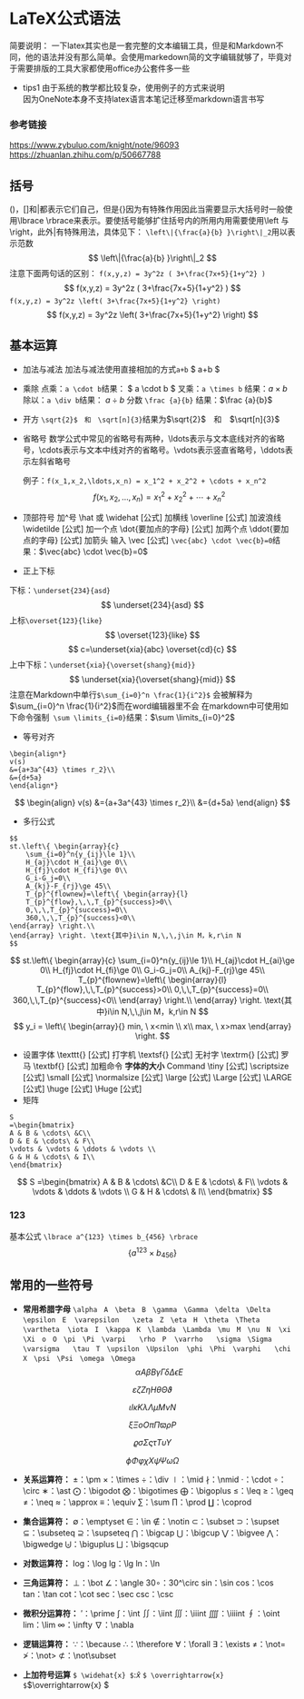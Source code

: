 # LaTeX公式语法  

简要说明：
一下latex其实也是一套完整的文本编辑工具，但是和Markdown不同，他的语法并没有那么简单。会使用markedown简的文字编辑就够了，毕竟对于需要排版的工具大家都使用office办公套件多一些

- tips1
  由于系统的教学都比较复杂，使用例子的方式来说明  
  因为OneNote本身不支持latex语言本笔记迁移至markdown语言书写  

### 参考链接  
https://www.zybuluo.com/knight/note/96093
https://zhuanlan.zhihu.com/p/50667788

## 括号  
()，[]和|都表示它们自己，但是{}因为有特殊作用因此当需要显示大括号时一般使用\lbrace \rbrace来表示。要使括号能够扩住括号内的所用内用需要使用\left 与 \right，此外|有特殊用法，具体见下：
`\left\|{\frac{a}{b} }\right\|_2`用以表示范数
$$
\left\|{\frac{a}{b} }\right\|_2
$$
注意下面两句话的区别：
`f(x,y,z) = 3y^2z ( 3+\frac{7x+5}{1+y^2} )`
$$
f(x,y,z) = 3y^2z ( 3+\frac{7x+5}{1+y^2} )
$$
`f(x,y,z) = 3y^2z \left( 3+\frac{7x+5}{1+y^2} \right)`
$$
f(x,y,z) = 3y^2z \left( 3+\frac{7x+5}{1+y^2} \right)
$$
## 基本运算   
- 加法与减法
加法与减法使用直接相加的方式`a+b` $ a+b $

- 乘除
  点乘：`a \cdot b`结果： $ a \cdot b $
  叉乘：`a \times b` 结果：$a \times b$
  除以：`a \div b`结果： $a \div b$
  分数 `\frac {a}{b}` 结果：$\frac {a}{b}$
  
- 开方 
  `\sqrt{2}$　和　\sqrt[n]{3}`结果为$\sqrt{2}$　和　$\sqrt[n]{3}$

- 省略号 
数学公式中常见的省略号有两种，\ldots表示与文本底线对齐的省略号，\cdots表示与文本中线对齐的省略号。\vdots表示竖直省略号，\ddots表示左斜省略号

  例子：`f(x_1,x_2,\ldots,x_n) = x_1^2 + x_2^2 + \cdots + x_n^2`
  $$f(x_1,x_2,\ldots,x_n) = x_1^2 + x_2^2 + \cdots + x_n^2$$
  
- 顶部符号
加^号 \hat 或 \widehat [公式]
加横线 \overline [公式]
加波浪线 \widetilde [公式]
加一个点 \dot{要加点的字母} [公式]
加两个点 \ddot{要加点的字母} [公式]
加箭头 输入 \vec [公式] 
`\vec{abc} \cdot \vec{b}=0`结果：$\vec{abc} \cdot \vec{b}=0$

- 正上下标

下标：`\underset{234}{asd}`
$$
\underset{234}{asd}
$$
  上标`\overset{123}{like}`
$$
\overset{123}{like}
$$
$$
c=\underset{xia}{abc} \overset{cd}{c}
$$
上中下标：`\underset{xia}{\overset{shang}{mid}}`
$$
\underset{xia}{\overset{shang}{mid}}
$$
  注意在Markdown中单行`$\sum_{i=0}^n \frac{1}{i^2}$` 会被解释为$\sum_{i=0}^n \frac{1}{i^2}$而在word编辑器里不会
在markdown中可使用如下命令强制` \sum \limits_{i=0}`结果：$\sum \limits_{i=0}^2$

- 等号对齐
```
\begin{align*} 
v(s) 
&={a+3a^{43} \times r_2}\\ 
&={d+5a}
\end{align*}
```
$$
\begin{align} 
v(s) 
&={a+3a^{43} \times r_2}\\ 
&={d+5a}
\end{align}
$$

- 多行公式
```
$$
st.\left\{ \begin{array}{c}
	\sum_{i=0}^n{y_{ij}\le 1}\\
	H_{aj}\cdot H_{ai}\ge 0\\
	H_{fj}\cdot H_{fi}\ge 0\\
	G_i-G_j=0\\
	A_{kj}-F_{rj}\ge 45\\
	T_{p}^{flownew}=\left\{ \begin{array}{l}
	T_{p}^{flow},\,\,T_{p}^{success}>0\\
	0,\,\,T_{p}^{success}=0\\
	360,\,\,T_{p}^{success}<0\\
\end{array} \right.\\
\end{array} \right. \text{其中}i\in N,\,\,j\in M，k,r\in N
$$
```
$$
st.\left\{ \begin{array}{c}
	\sum_{i=0}^n{y_{ij}\le 1}\\
	H_{aj}\cdot H_{ai}\ge 0\\
	H_{fj}\cdot H_{fi}\ge 0\\
	G_i-G_j=0\\
	A_{kj}-F_{rj}\ge 45\\
	T_{p}^{flownew}=\left\{ \begin{array}{l}
	T_{p}^{flow},\,\,T_{p}^{success}>0\\
	0,\,\,T_{p}^{success}=0\\
	360,\,\,T_{p}^{success}<0\\
\end{array} \right.\\
\end{array} \right. \text{其中}i\in N,\,\,j\in M，k,r\in N
$$
$$
y_i = \left\{ \begin{array}{}
	min, \ x<min \\
	x\\
	max, \ x>max \end{array} \right.
$$


- 设置字体
 \texttt{}
[公式] 打字机
\textsf{}
[公式] 无衬字
\textrm{}
[公式] 罗马
\textbf{}
[公式] 加粗命令
__字体的大小__
Command
\tiny [公式] 
\scriptsize [公式] 
\small [公式] 
\normalsize [公式] 
\large [公式] 
\Large [公式] 
\LARGE [公式] 
\huge [公式] 
\Huge [公式]
- 矩阵
```
S
=\begin{bmatrix}
A & B & \cdots\ &C\\
D & E & \cdots\ & F\\
\vdots & \vdots & \ddots & \vdots \\
G & H & \cdots\ & I\\
\end{bmatrix}
```
$$
S
=\begin{bmatrix}
A & B & \cdots\ &C\\
D & E & \cdots\ & F\\
\vdots & \vdots & \ddots & \vdots \\
G & H & \cdots\ & I\\
\end{bmatrix}
$$
### 123

基本公式
	`\lbrace a^{123} \times b_{456} \rbrace`
$$
\lbrace a^{123}\times b_{456} \rbrace
$$
## 常用的一些符号  
- __常用希腊字母__
``
\alpha　A　\beta　B　\gamma　\Gamma　\delta　\Delta　\epsilon　E 
\varepsilon　　\zeta　Z　\eta　H　\theta　\Theta　\vartheta 
\iota　I　\kappa　K　\lambda　\Lambda　\mu　M　\nu　N 
\xi　\Xi　o　O　\pi　\Pi　\varpi　　\rho　P 
\varrho　　\sigma　\Sigma　\varsigma　　\tau　T　\upsilon　\Upsilon 
\phi　\Phi　\varphi　　\chi　X　\psi　\Psi　\omega　\Omega
``
$$
\alpha　A　\beta　B　\gamma　\Gamma　\delta　\Delta　\epsilon　E 
$$

$$
\varepsilon　　\zeta　Z　\eta　H　\theta　\Theta　\vartheta
$$

$$
\iota　I　\kappa　K　\lambda　\Lambda　\mu　M　\nu　N
$$

$$
\xi　\Xi　o　O　\pi　\Pi　\varpi　　\rho　P 
$$

$$
\varrho　　\sigma　\Sigma　\varsigma　　\tau　T　\upsilon　\Upsilon 
$$

$$
\phi　\Phi　\varphi　　\chi　X　\psi　\Psi　\omega　\Omega
$$

- __关系运算符：__
±：\pm 
×：\times 
÷：\div 
∣：\mid 
∤：\nmid 
⋅：\cdot 
∘：\circ 
∗：\ast 
⨀：\bigodot 
⨂：\bigotimes 
⨁：\bigoplus 
≤：\leq 
≥：\geq 
≠：\neq 
≈：\approx 
≡：\equiv 
∑：\sum 
∏：\prod 
∐：\coprod

- __集合运算符：__
∅：\emptyset 
∈：\in 
∉：\notin 
⊂：\subset 
⊃：\supset 
⊆：\subseteq 
⊇：\supseteq 
⋂：\bigcap 
⋃：\bigcup 
⋁：\bigvee 
⋀：\bigwedge 
⨄：\biguplus 
⨆：\bigsqcup

- __对数运算符：__
log：\log 
lg：\lg 
ln：\ln

- __三角运算符：__
⊥：\bot 
∠：\angle 
30∘：30^\circ 
sin：\sin 
cos：\cos 
tan：\tan 
cot：\cot 
sec：\sec 
csc：\csc

- __微积分运算符：__
′：\prime 
∫：\int 
∬：\iint 
∭：\iiint 
⨌：\iiiint 
∮：\oint 
lim：\lim 
∞：\infty 
∇：\nabla

- __逻辑运算符：__
∵：\because 
∴：\therefore 
∀：\forall 
∃：\exists 
≠：\not= 
≯：\not> 
⊄：\not\subset

- __上加符号运算__
`$
\widehat{x}
$`:$\widehat{x}$
`$
\overrightarrow{x}
$`$\overrightarrow{x}
$
